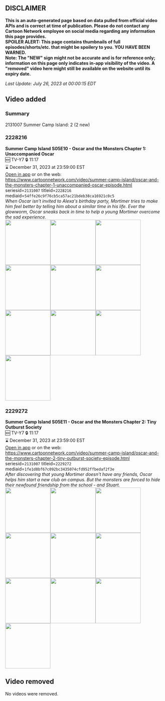 ## DISCLAIMER
**This is an auto-generated page based on data pulled from official video APIs and is correct at time of publication. Please do not contact any Cartoon Network employee on social media regarding any information this page provides.**  
**SPOILER ALERT: This page contains thumbnails of full episodes/shorts/etc. that might be spoilery to you. YOU HAVE BEEN WARNED.**  
**Note: The "NEW" sign might not be accurate and is for reference only; information on this page only indicates in-app visibility of the video. A "removed" video here might still be available on the website until its expiry date.**  

_Last Update: July 26, 2023 at 00:00:15 EDT_
## Video added
### Summary
2131007 Summer Camp Island: 2 (2 new)  
### 2228216
**Summer Camp Island S05E10 - Oscar and the Monsters Chapter 1: Unaccompanied Oscar**  
🆕 TV-Y7 🔒 11:17  
⌛ December 31, 2023 at 23:59:00 EST  
[Open in app](https://cnvideo.sercomkc.org/redirector.html?type=cnapp&seriesid=2131007&titleid=2228216&mediaid=54ffe26c9f76cb5ca57ac21bdeb38ca16921c0c5) or on the web: https://www.cartoonnetwork.com/video/summer-camp-island/oscar-and-the-monsters-chapter-1-unaccompanied-oscar-episode.html  
seriesid=`2131007` titleid=`2228216` mediaid=`54ffe26c9f76cb5ca57ac21bdeb38ca16921c0c5`  
_When Oscar isn't invited to Alexa's birthday party, Mortimer tries to make him feel better by telling him about a similar time in his life. Ever the glowworm, Oscar sneaks back in time to help a young Mortimer overcome the sad experience._  
<a href="https://s3.amazonaws.com/cartoonorchestrator/2228216_001_1280x720.jpg"><img src="https://s3.amazonaws.com/cartoonorchestrator/2228216_001_640x360.jpg" height="144px" /></a><a href="https://s3.amazonaws.com/cartoonorchestrator/2228216_002_1280x720.jpg"><img src="https://s3.amazonaws.com/cartoonorchestrator/2228216_002_640x360.jpg" height="144px" /></a><a href="https://s3.amazonaws.com/cartoonorchestrator/2228216_003_1280x720.jpg"><img src="https://s3.amazonaws.com/cartoonorchestrator/2228216_003_640x360.jpg" height="144px" /></a><a href="https://s3.amazonaws.com/cartoonorchestrator/2228216_004_1280x720.jpg"><img src="https://s3.amazonaws.com/cartoonorchestrator/2228216_004_640x360.jpg" height="144px" /></a><a href="https://s3.amazonaws.com/cartoonorchestrator/2228216_005_1280x720.jpg"><img src="https://s3.amazonaws.com/cartoonorchestrator/2228216_005_640x360.jpg" height="144px" /></a><a href="https://s3.amazonaws.com/cartoonorchestrator/2228216_006_1280x720.jpg"><img src="https://s3.amazonaws.com/cartoonorchestrator/2228216_006_640x360.jpg" height="144px" /></a><a href="https://s3.amazonaws.com/cartoonorchestrator/2228216_007_1280x720.jpg"><img src="https://s3.amazonaws.com/cartoonorchestrator/2228216_007_640x360.jpg" height="144px" /></a><a href="https://s3.amazonaws.com/cartoonorchestrator/2228216_008_1280x720.jpg"><img src="https://s3.amazonaws.com/cartoonorchestrator/2228216_008_640x360.jpg" height="144px" /></a><a href="https://s3.amazonaws.com/cartoonorchestrator/2228216_009_1280x720.jpg"><img src="https://s3.amazonaws.com/cartoonorchestrator/2228216_009_640x360.jpg" height="144px" /></a><a href="https://s3.amazonaws.com/cartoonorchestrator/2228216_010_1280x720.jpg"><img src="https://s3.amazonaws.com/cartoonorchestrator/2228216_010_640x360.jpg" height="144px" /></a>
### 2229272
**Summer Camp Island S05E11 - Oscar and the Monsters Chapter 2: Tiny Outburst Society**  
🆕 TV-Y7 🔒 11:17  
⌛ December 31, 2023 at 23:59:00 EST  
[Open in app](https://cnvideo.sercomkc.org/redirector.html?type=cnapp&seriesid=2131007&titleid=2229272&mediaid=1fe1d8bf67c092bc3435074cfd952ffbedaf2f3e) or on the web: https://www.cartoonnetwork.com/video/summer-camp-island/oscar-and-the-monsters-chapter-2-tiny-outburst-society-episode.html  
seriesid=`2131007` titleid=`2229272` mediaid=`1fe1d8bf67c092bc3435074cfd952ffbedaf2f3e`  
_After discovering that young Mortimer doesn't have any friends, Oscar helps him start a new club on campus. But the monsters are forced to hide their newfound friendship from the school - and Stuart._  
<a href="https://s3.amazonaws.com/cartoonorchestrator/2229272_001_1280x720.jpg"><img src="https://s3.amazonaws.com/cartoonorchestrator/2229272_001_640x360.jpg" height="144px" /></a><a href="https://s3.amazonaws.com/cartoonorchestrator/2229272_002_1280x720.jpg"><img src="https://s3.amazonaws.com/cartoonorchestrator/2229272_002_640x360.jpg" height="144px" /></a><a href="https://s3.amazonaws.com/cartoonorchestrator/2229272_003_1280x720.jpg"><img src="https://s3.amazonaws.com/cartoonorchestrator/2229272_003_640x360.jpg" height="144px" /></a><a href="https://s3.amazonaws.com/cartoonorchestrator/2229272_004_1280x720.jpg"><img src="https://s3.amazonaws.com/cartoonorchestrator/2229272_004_640x360.jpg" height="144px" /></a><a href="https://s3.amazonaws.com/cartoonorchestrator/2229272_005_1280x720.jpg"><img src="https://s3.amazonaws.com/cartoonorchestrator/2229272_005_640x360.jpg" height="144px" /></a><a href="https://s3.amazonaws.com/cartoonorchestrator/2229272_006_1280x720.jpg"><img src="https://s3.amazonaws.com/cartoonorchestrator/2229272_006_640x360.jpg" height="144px" /></a><a href="https://s3.amazonaws.com/cartoonorchestrator/2229272_007_1280x720.jpg"><img src="https://s3.amazonaws.com/cartoonorchestrator/2229272_007_640x360.jpg" height="144px" /></a><a href="https://s3.amazonaws.com/cartoonorchestrator/2229272_008_1280x720.jpg"><img src="https://s3.amazonaws.com/cartoonorchestrator/2229272_008_640x360.jpg" height="144px" /></a><a href="https://s3.amazonaws.com/cartoonorchestrator/2229272_009_1280x720.jpg"><img src="https://s3.amazonaws.com/cartoonorchestrator/2229272_009_640x360.jpg" height="144px" /></a><a href="https://s3.amazonaws.com/cartoonorchestrator/2229272_010_1280x720.jpg"><img src="https://s3.amazonaws.com/cartoonorchestrator/2229272_010_640x360.jpg" height="144px" /></a>
## Video removed
No videos were removed.  
